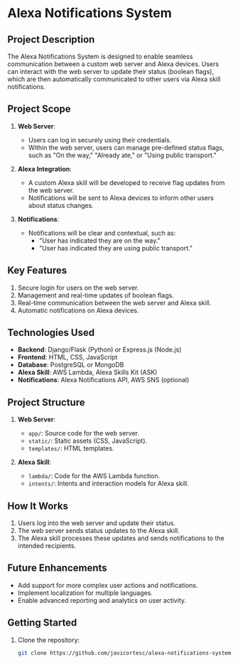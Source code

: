 # Alexa Notifications System

## Project Description
The Alexa Notifications System is designed to enable seamless communication between a custom web server and Alexa devices. Users can interact with the web server to update their status (boolean flags), which are then automatically communicated to other users via Alexa skill notifications.

## Project Scope
1. **Web Server**:
   - Users can log in securely using their credentials.
   - Within the web server, users can manage pre-defined status flags, such as "On the way," "Already ate," or "Using public transport."

2. **Alexa Integration**:
   - A custom Alexa skill will be developed to receive flag updates from the web server.
   - Notifications will be sent to Alexa devices to inform other users about status changes.

3. **Notifications**:
   - Notifications will be clear and contextual, such as: 
     - "User has indicated they are on the way."
     - "User has indicated they are using public transport."

## Key Features
1. Secure login for users on the web server.
2. Management and real-time updates of boolean flags.
3. Real-time communication between the web server and Alexa skill.
4. Automatic notifications on Alexa devices.

## Technologies Used
- **Backend**: Django/Flask (Python) or Express.js (Node.js)
- **Frontend**: HTML, CSS, JavaScript
- **Database**: PostgreSQL or MongoDB
- **Alexa Skill**: AWS Lambda, Alexa Skills Kit (ASK)
- **Notifications**: Alexa Notifications API, AWS SNS (optional)

## Project Structure
1. **Web Server**:
   - `app/`: Source code for the web server.
   - `static/`: Static assets (CSS, JavaScript).
   - `templates/`: HTML templates.

2. **Alexa Skill**:
   - `lambda/`: Code for the AWS Lambda function.
   - `intents/`: Intents and interaction models for Alexa skill.

## How It Works
1. Users log into the web server and update their status.
2. The web server sends status updates to the Alexa skill.
3. The Alexa skill processes these updates and sends notifications to the intended recipients.

## Future Enhancements
- Add support for more complex user actions and notifications.
- Implement localization for multiple languages.
- Enable advanced reporting and analytics on user activity.

## Getting Started
1. Clone the repository:
   ```bash
   git clone https://github.com/javicortesc/alexa-notifications-system.git
